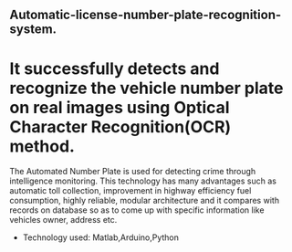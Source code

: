 ## Automatic-license-number-plate-recognition-system. 

# It successfully detects and recognize the vehicle number plate on real images using Optical Character Recognition(OCR) method.
The Automated Number Plate is used for detecting crime through intelligence monitoring. This technology has many advantages such as
automatic toll collection, improvement in highway efficiency fuel consumption, highly reliable, modular architecture and it compares
with records on database so as to come up with specific information like vehicles owner, address etc.

*  Technology used: Matlab,Arduino,Python
